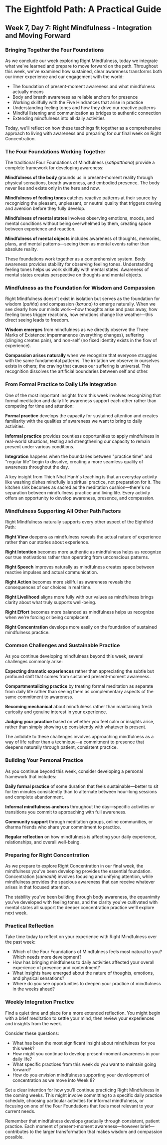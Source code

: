 # The Eightfold Path: A Practical Guide
## Week 7, Day 7: Right Mindfulness - Integration and Moving Forward

### Bringing Together the Four Foundations

As we conclude our week exploring Right Mindfulness, today we integrate what we've learned and prepare to move forward on the path. Throughout this week, we've examined how sustained, clear awareness transforms both our inner experience and our engagement with the world:

- The foundation of present-moment awareness and what mindfulness actually means
- Body and breath awareness as reliable anchors for presence
- Working skillfully with the Five Hindrances that arise in practice
- Understanding feeling tones and how they drive our reactive patterns
- Mindful listening and communication as bridges to authentic connection
- Extending mindfulness into all daily activities

Today, we'll reflect on how these teachings fit together as a comprehensive approach to living with awareness and preparing for our final week on Right Concentration.

### The Four Foundations Working Together

The traditional Four Foundations of Mindfulness (*satipatthana*) provide a complete framework for developing awareness:

**Mindfulness of the body** grounds us in present-moment reality through physical sensations, breath awareness, and embodied presence. The body never lies and exists only in the here and now.

**Mindfulness of feeling tones** catches reactive patterns at their source by recognizing the pleasant, unpleasant, or neutral quality that triggers craving and aversion before they fully develop.

**Mindfulness of mental states** involves observing emotions, moods, and mental conditions without being overwhelmed by them, creating space between experience and reaction.

**Mindfulness of mental objects** includes awareness of thoughts, memories, plans, and mental patterns—seeing them as mental events rather than absolute reality.

These foundations work together as a comprehensive system. Body awareness provides stability for observing feeling tones. Understanding feeling tones helps us work skillfully with mental states. Awareness of mental states creates perspective on thoughts and mental objects.

### Mindfulness as the Foundation for Wisdom and Compassion

Right Mindfulness doesn't exist in isolation but serves as the foundation for wisdom (*pañña*) and compassion (*karuna*) to emerge naturally. When we see clearly how our minds work—how thoughts arise and pass away, how feeling tones trigger reactions, how emotions change like weather—this direct seeing leads to freedom.

**Wisdom emerges** from mindfulness as we directly observe the Three Marks of Existence: impermanence (everything changes), suffering (clinging creates pain), and non-self (no fixed identity exists in the flow of experience).

**Compassion arises naturally** when we recognize that everyone struggles with the same fundamental patterns. The irritation we observe in ourselves exists in others; the craving that causes our suffering is universal. This recognition dissolves the artificial boundaries between self and other.

### From Formal Practice to Daily Life Integration

One of the most important insights from this week involves recognizing that formal meditation and daily life awareness support each other rather than competing for time and attention:

**Formal practice** develops the capacity for sustained attention and creates familiarity with the qualities of awareness we want to bring to daily activities.

**Informal practice** provides countless opportunities to apply mindfulness in real-world situations, testing and strengthening our capacity to remain present under various conditions.

**Integration** happens when the boundaries between "practice time" and "regular life" begin to dissolve, creating a more seamless quality of awareness throughout the day.

A key insight from Thich Nhat Hanh's teaching is that an everyday activity like washing dishes mindfully is spiritual practice, not preparation for it. The kitchen sink becomes as sacred as the meditation cushion—there's no separation between mindfullness practice and living life. Every activity offers an opportunity to develop awareness, presence, and compassion.

### Mindfulness Supporting All Other Path Factors

Right Mindfulness naturally supports every other aspect of the Eightfold Path:

**Right View** deepens as mindfulness reveals the actual nature of experience rather than our stories about experience.

**Right Intention** becomes more authentic as mindfulness helps us recognize our true motivations rather than operating from unconscious patterns.

**Right Speech** improves naturally as mindfulness creates space between reactive impulses and actual communication.

**Right Action** becomes more skillful as awareness reveals the consequences of our choices in real time.

**Right Livelihood** aligns more fully with our values as mindfulness brings clarity about what truly supports well-being.

**Right Effort** becomes more balanced as mindfulness helps us recognize when we're forcing or being complacent.

**Right Concentration** develops more easily on the foundation of sustained mindfulness practice.

### Common Challenges and Sustainable Practice

As you continue developing mindfulness beyond this week, several challenges commonly arise:

**Expecting dramatic experiences** rather than appreciating the subtle but profound shift that comes from sustained present-moment awareness.

**Compartmentalizing practice** by treating formal meditation as separate from daily life rather than seeing them as complementary aspects of the same commitment to awareness.

**Becoming mechanical** about mindfulness rather than maintaining fresh curiosity and genuine interest in your experience.

**Judging your practice** based on whether you feel calm or insights arise, rather than simply showing up consistently with whatever is present.

The antidote to these challenges involves approaching mindfulness as a way of life rather than a technique—a commitment to presence that deepens naturally through patient, consistent practice.

### Building Your Personal Practice

As you continue beyond this week, consider developing a personal framework that includes:

**Daily formal practice** of some duration that feels sustainable—better to sit for ten minutes consistently than to alternate between hour-long sessions and complete abandonment.

**Informal mindfulness anchors** throughout the day—specific activities or transitions you commit to approaching with full awareness.

**Community support** through meditation groups, online communities, or dharma friends who share your commitment to practice.

**Regular reflection** on how mindfulness is affecting your daily experience, relationships, and overall well-being.

### Preparing for Right Concentration

As we prepare to explore Right Concentration in our final week, the mindfulness you've been developing provides the essential foundation. Concentration (*samadhi*) involves focusing and unifying attention, while mindfulness provides the spacious awareness that can receive whatever arises in that focused attention.

The stability you've been building through body awareness, the equanimity you've developed with feeling tones, and the clarity you've cultivated with mental states all support the deeper concentration practice we'll explore next week.

### Practical Reflection

Take time today to reflect on your experience with Right Mindfulness over the past week:

- Which of the Four Foundations of Mindfulness feels most natural to you? Which needs more development?
- How has bringing mindfulness to daily activities affected your overall experience of presence and contentment?
- What insights have emerged about the nature of thoughts, emotions, and physical sensations?
- Where do you see opportunities to deepen your practice of mindfulness in the weeks ahead?

### Weekly Integration Practice

Find a quiet time and place for a more extended reflection. You might begin with a brief meditation to settle your mind, then review your experiences and insights from the week.

Consider these questions:
- What has been the most significant insight about mindfulness for you this week?
- How might you continue to develop present-moment awareness in your daily life?
- What specific practices from this week do you want to maintain going forward?
- How do you envision mindfulness supporting your development of concentration as we move into Week 8?

Set a clear intention for how you'll continue practicing Right Mindfulness in the coming weeks. This might involve committing to a specific daily practice schedule, choosing particular activities for informal mindfulness, or focusing on one of the Four Foundations that feels most relevant to your current needs.

Remember that mindfulness develops gradually through consistent, patient practice. Each moment of present-moment awareness—however brief—contributes to the larger transformation that makes wisdom and compassion possible.